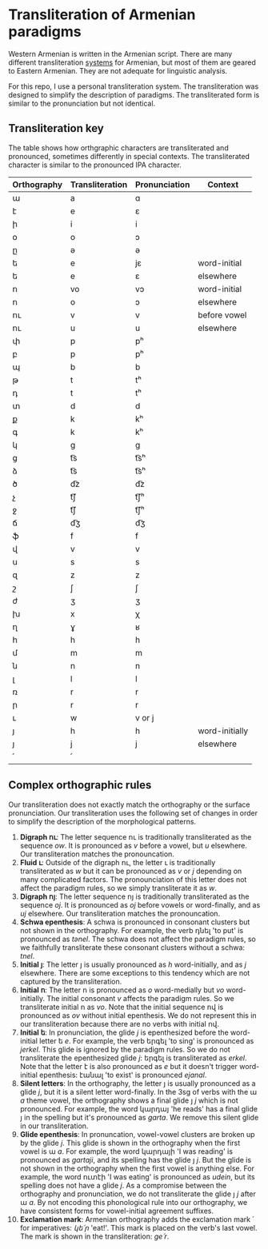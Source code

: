 # Transliteration of Armenian paradigms
Western Armenian is written in the Armenian script. There are many different transliteration [systems](https://en.wikipedia.org/wiki/Romanization_of_Armenian) for Armenian, but most of them are geared to Eastern Armenian. They are not adequate for linguistic analysis. 

For this repo, I use a personal transliteration system. The transliteration was designed to simplify the description of paradigms. The transliterated form is similar to the pronunciation but not identical.

## Transliteration key
The table shows how orthgraphic characters are transliterated and pronounced, sometimes differently in special contexts. The transliterated character is similar to the pronounced IPA character.

|Orthography | Transliteration|Pronunciation|Context|
|-|-|-|-|
|ա|a|ɑ|
|է|e|ɛ|
ի|i|i|
օ|o|ɔ|
ը|ə|ə|
ե|e|jɛ|word-initial
ե|e|ɛ|elsewhere
ո|vo|vɔ|word-initial
ո|o|ɔ|elsewhere
|ու |v|v|before vowel|
|ու |u|u|elsewhere|
|փ|p|pʰ|
|բ|p|pʰ|
|պ|b|b
|թ|t|tʰ|
|դ|t|tʰ|
|տ|d|d|
|ք|k|kʰ|
|գ|k|kʰ|
|կ|g|g|
ց|t͡s|t͡sʰ|
ձ|t͡s|t͡sʰ|
ծ|d͡z|d͡z|
չ|t͡ʃ|t͡ʃʰ|
ջ|t͡ʃ|t͡ʃʰ|
ճ|d͡ʒ|d͡ʒ|
ֆ|f|f
վ|v|v
ս|s|s
զ|z|z
|շ|ʃ|ʃ
ժ|ʒ|ʒ
խ|x|χ
ղ|ɣ|ʁ|
հ|h|h
մ|m|m
ն|n|n|
լ|l|l
ռ|r|r
ր|r|r
ւ|w|v or j|
յ|h|h|word-initially|
յ|j|j|elsewhere|
՛|՛|


## Complex orthographic rules

Our transliteration does not exactly match the orthography or the surface pronunciation. Our transliteration uses the following set of changes in order to simplify the description of the morphological patterns.
1) **Digraph ու**: The letter sequence ու is traditionally transliterated as the sequence *ow*. It is pronounced as *v* before a vowel, but *u* elsewhere. Our transliteration matches the pronouncation. 
2) **Fluid ւ**: Outside of the digraph ու, the letter ւ is traditionally transliterated as *w* but it can be pronounced as *v* or *j* depending on many complicated factors. The pronounciation of this letter does not affect the paradigm rules, so we simply transliterate it as *w*. 
2) **Digraph ոյ**: The letter sequence ոյ is traditionally transliterated as the sequence *oj*. It is pronounced as *oj* before vowels or word-finally, and as *uj* elsewhere. Our transliteration matches the pronouncation.
1) **Schwa epenthesis**: A schwa is pronounced in consonant clusters but not shown in the orthography. For example, the verb դնել 'to put' is pronounced as *tənel*. The schwa does not affect the paradigm rules, so we faithfully transliterate these consonant clusters without a schwa: *tnel*.
2) **Initial յ**: The letter յ is usually pronounced as *h* word-initially, and as *j* elsewhere. There are some exceptions to this tendency which are not captured by the transliteration.
2) **Initial ո**: The letter ո is pronounced as *o* word-medially but *vo* word-initially. The initial consonant *v* affects the paradigm rules. So we transliterate initial ո as *vo*. Note that the initial sequence ով is pronounced as *ov* without initial epenthesis. We do not represent this in our transliteration because there are no verbs with initial ով.
2) **Initial ե**: In pronunciation, the glide *j* is epenthesized before the word-initial letter ե *e*. For example, the verb երգել 'to sing' is pronounced as *jerkel*. This glide is ignored by the paradigm rules. So we do not transliterate the epenthesized glide *j*: երգել is transliterated as *erkel*. Note that the letter է is also pronounced as *e* but it doesn't trigger word-initial epenthesis: էանալ 'to exist' is pronounced *ejanal*.
1) **Silent letters**: In the orthography, the letter յ is usually pronounced as a glide *j*, but it is a silent letter word-finally. In the 3sg of verbs with the ա *a* theme vowel, the orthography shows a final glide յ *j* which is not pronounced. For example, the word կարդայ 'he reads' has a final glide յ in the spelling but it's pronounced as *garta*. We remove this silent glide in our transliteration.
2) **Glide epenthesis**: In pronuncation, vowel-vowel clusters are broken up by the glide *j*. This glide is shown in the orthography when the first vowel is ա *a*. For example, the word կարդայի 'I was reading' is pronounced as  *gartaji*, and its spelling has the glide յ *j*. But the glide is not shown in the orthography when the first vowel is anything else. For example, the word ուտէի 'I was eating' is pronounced as *udein*, but its spelling does not have a glide *j*. As a compromise between the orthography and pronunciation, we do not transliterate the glide յ *j* after ա *a*. By not encoding this phonological rule into our orthography, we have consistent forms for vowel-initial agreement suffixes.
3) **Exclamation mark**: Armenian orthography adds the exclamation mark ՛ for imperatives: *կե՛ր* 'eat!'. This mark is placed on the verb's last vowel. The mark is shown in the transliteration: *ge՛r*.
 
